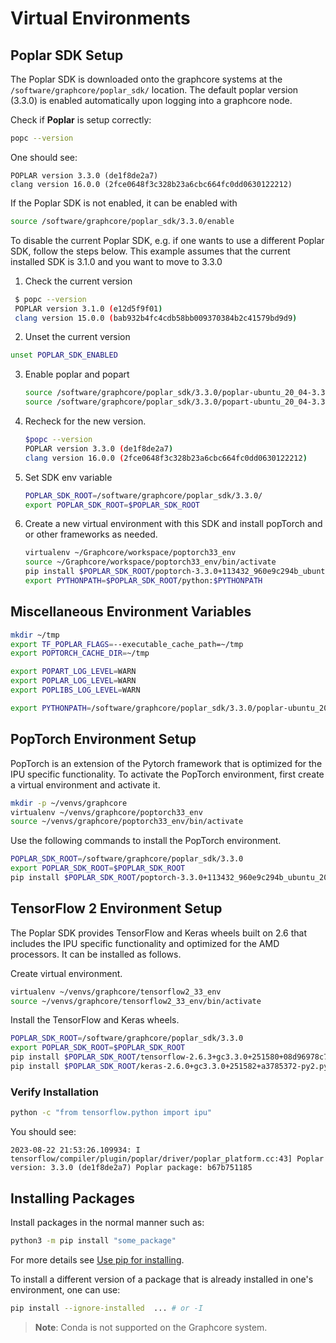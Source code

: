 # Virtual Environments

## Poplar SDK Setup

The Poplar SDK is downloaded onto the graphcore systems at the `/software/graphcore/poplar_sdk/` location. The default poplar
version (3.3.0) is enabled automatically upon logging into a graphcore node.

Check if **Poplar** is setup correctly:

```bash
popc --version
```

One should see:

```console
POPLAR version 3.3.0 (de1f8de2a7)
clang version 16.0.0 (2fce0648f3c328b23a6cbc664fc0dd0630122212)
```

If the Poplar SDK is not enabled, it can be enabled with
```bash
source /software/graphcore/poplar_sdk/3.3.0/enable
```

To disable the current Poplar SDK, e.g. if one wants to use a different Poplar SDK, follow the steps below. 
This example assumes that the current installed SDK is 3.1.0 and you want to move to 3.3.0

1.  Check the current version
   ```bash
    $ popc --version
    POPLAR version 3.1.0 (e12d5f9f01)
    clang version 15.0.0 (bab932b4fc4cdb58bb009370384b2c41579bd9d9)
   ```
2. Unset the current version 
  ```bash
  unset POPLAR_SDK_ENABLED
  ```
3. Enable poplar and popart
   ```bash
   source /software/graphcore/poplar_sdk/3.3.0/poplar-ubuntu_20_04-3.3.0+7857-b67b751185/enable.sh 
   source /software/graphcore/poplar_sdk/3.3.0/popart-ubuntu_20_04-3.3.0+7857-b67b751185/enable.sh 
   ```
4. Recheck for the new version.
   ```bash
   $popc --version
   POPLAR version 3.3.0 (de1f8de2a7)
   clang version 16.0.0 (2fce0648f3c328b23a6cbc664fc0dd0630122212)
   ``` 
6. Set SDK env variable
   ```bash
   POPLAR_SDK_ROOT=/software/graphcore/poplar_sdk/3.3.0/
   export POPLAR_SDK_ROOT=$POPLAR_SDK_ROOT
   ```

7. Create a new virtual environment with this SDK and install popTorch and or other frameworks as needed.
   ```bash
   virtualenv ~/Graphcore/workspace/poptorch33_env
   source ~/Graphcore/workspace/poptorch33_env/bin/activate
   pip install $POPLAR_SDK_ROOT/poptorch-3.3.0+113432_960e9c294b_ubuntu_20_04-cp38-cp38-linux_x86_64.whl
   export PYTHONPATH=$POPLAR_SDK_ROOT/python:$PYTHONPATH
   ```
   
## Miscellaneous Environment Variables

```bash
mkdir ~/tmp
export TF_POPLAR_FLAGS=--executable_cache_path=~/tmp
export POPTORCH_CACHE_DIR=~/tmp

export POPART_LOG_LEVEL=WARN
export POPLAR_LOG_LEVEL=WARN
export POPLIBS_LOG_LEVEL=WARN

export PYTHONPATH=/software/graphcore/poplar_sdk/3.3.0/poplar-ubuntu_20_04-3.3.0+7857-b67b751185/python:$PYTHONPATH
```

## PopTorch Environment Setup

PopTorch is an extension of the Pytorch framework that is optimized for the IPU specific functionality. To activate the PopTorch environment, first create a virtual environment and activate it.

```bash
mkdir -p ~/venvs/graphcore
virtualenv ~/venvs/graphcore/poptorch33_env
source ~/venvs/graphcore/poptorch33_env/bin/activate
```

Use the following commands to install the PopTorch environment.

```bash
POPLAR_SDK_ROOT=/software/graphcore/poplar_sdk/3.3.0
export POPLAR_SDK_ROOT=$POPLAR_SDK_ROOT
pip install $POPLAR_SDK_ROOT/poptorch-3.3.0+113432_960e9c294b_ubuntu_20_04-cp38-cp38-linux_x86_64.whl
```

## TensorFlow 2 Environment Setup

The Poplar SDK provides TensorFlow and Keras wheels built on 2.6 that includes the IPU specific functionality and optimized for the AMD processors. It can be installed as follows.

Create virtual environment.

```bash
virtualenv ~/venvs/graphcore/tensorflow2_33_env
source ~/venvs/graphcore/tensorflow2_33_env/bin/activate
```

Install the TensorFlow and Keras wheels.

```bash
POPLAR_SDK_ROOT=/software/graphcore/poplar_sdk/3.3.0
export POPLAR_SDK_ROOT=$POPLAR_SDK_ROOT
pip install $POPLAR_SDK_ROOT/tensorflow-2.6.3+gc3.3.0+251580+08d96978c7f+amd_znver1-cp38-cp38-linux_x86_64.whl
pip install $POPLAR_SDK_ROOT/keras-2.6.0+gc3.3.0+251582+a3785372-py2.py3-none-any.whl
```

### Verify Installation

```bash
python -c "from tensorflow.python import ipu"
```

You should see:

```console
2023-08-22 21:53:26.109934: I tensorflow/compiler/plugin/poplar/driver/poplar_platform.cc:43] Poplar version: 3.3.0 (de1f8de2a7) Poplar package: b67b751185
```

## Installing Packages

Install packages in the normal manner such as:

```bash
python3 -m pip install "some_package"
```

For more details see [Use pip for installing](https://packaging.python.org/en/latest/tutorials/installing-packages/#use-pip-for-installing).

To install a different version of a package that is already installed in one's environment, one can use:

```bash
pip install --ignore-installed  ... # or -I
```

> **Note**: Conda is not supported on the Graphcore system.
